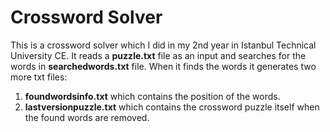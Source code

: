 # Crossword Solver #

This is a crossword solver which I did in my 2nd year in Istanbul Technical University CE. It reads a **puzzle.txt** file as an input and searches for the words in **searchedwords.txt** file. When it finds the words it generates two more txt files:
1. **foundwordsinfo.txt** which contains the position of the words.
2. **lastversionpuzzle.txt** which contains the crossword puzzle itself when the found words are removed.
